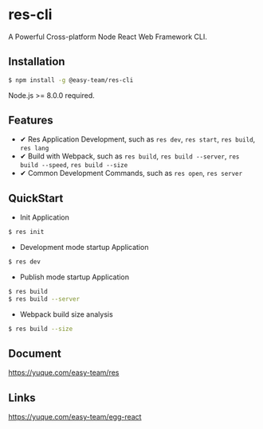 # res-cli

A Powerful Cross-platform  Node React Web Framework CLI.

## Installation

```bash
$ npm install -g @easy-team/res-cli
```

Node.js >= 8.0.0 required.

## Features

- ✔︎ Res Application Development, such as `res dev`, `res start`, `res build`, `res lang`
- ✔︎ Build with Webpack, such as `res build`, `res build --server`, `res build --speed`, `res build --size`
- ✔︎ Common Development Commands, such as `res open`, `res server`

## QuickStart

- Init Application

```bash
$ res init
```

- Development mode startup Application

```bash
$ res dev
```

- Publish mode startup Application

```bash
$ res build
$ res build --server
```

- Webpack build size analysis

```bash
$ res build --size
```


## Document

https://yuque.com/easy-team/res

## Links

https://yuque.com/easy-team/egg-react